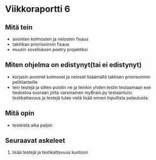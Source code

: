 # Viikkoraportti 6

## Mitä tein
- avointen kolmosten ja nelosten fixaus
- taktiikan priorisoinnin fixaus
- muutin sovelluksen poetry projektiksi


## Miten ohjelma on edistynyt(tai ei edistynyt)
- korjasin avoimet kolmoset ja neloset lisäämällä taktisen priorisoinnin pelitilanteille
- tein testejä ja sitten poistin ne ja teinkin yhden testin testaamaan exe tiedostoa suoraan jotta varsinainen myBrain.py testaantuisi. testikattavuus ja testejä tulee vielä lisää ennen lopullista palautusta.

## Mitä opin
- testeistä aika paljon


## Seuraavat askeleet
1. lisää testejä ja testikattavuus kuntoon
